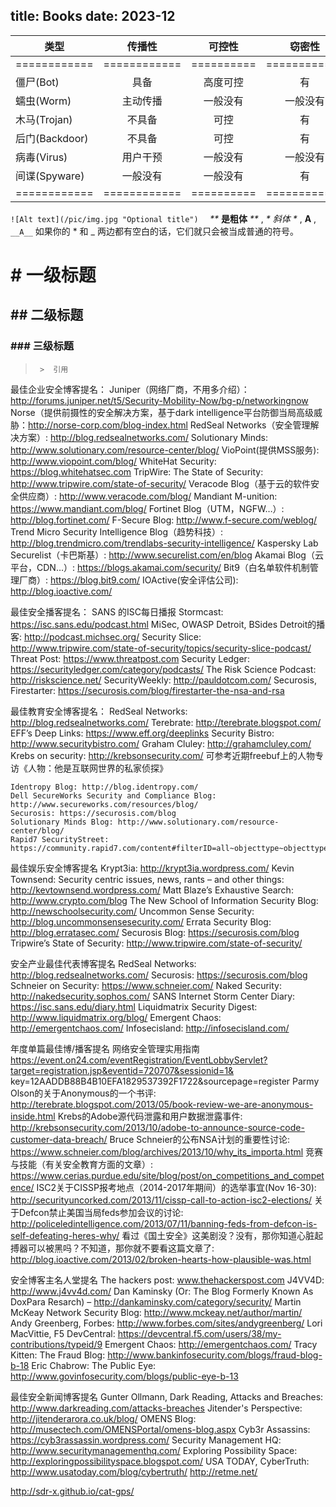 title: Books
date: 2023-12
---
| 类型          |     传播性  |  可控性  |    窃密性|  害级别 | 
| ------------- |:-------------:| :-------------:|:-------------:|-------------:|
|============|============|==========|============|============|
| 僵尸(Bot)  |   具备  |    高度可控   |   有   |    全部控制:高| 
| 蠕虫(Worm) |  主动传播| 一般没有 | 一般没有|  网络流量:高| 
| 木马(Trojan) | 不具备 |   可控  |     有 |     账户密码:高| 
| 后门(Backdoor) | 不具备| 可控 |    有 |    完全控制:高| 
| 病毒(Virus) | 用户干预 | 一般没有|  一般没有|  感染文件:中| 
| 间谍(Spyware) | 一般没有 | 一般没有 |  有 | 信息泄露:中| 
|============|============|==========|============|============|

`![Alt text](/pic/img.jpg "Optional title")  `
_**_ **是粗体** _**_         ,     _*_ *斜体* _*_ , __A__  , `__A__`
如果你的   *  和  _ 两边都有空白的话，它们就只会被当成普通的符号。

# \# 一级标题        
## \#\# 二级标题
### \#\#\# 三级标题
>      >  引用
<!--more-->
最佳企业安全博客提名：
    Juniper（网络厂商，不用多介绍）：http://forums.juniper.net/t5/Security-Mobility-Now/bg-p/networkingnow
    Norse（提供前摄性的安全解决方案，基于dark intelligence平台防御当局高级威胁：http://norse-corp.com/blog-index.html
    RedSeal Networks（安全管理解决方案）: http://blog.redsealnetworks.com/
    Solutionary Minds: http://www.solutionary.com/resource-center/blog/
    VioPoint(提供MSS服务): http://www.viopoint.com/blog/
    WhiteHat Security: https://blog.whitehatsec.com
    TripWire: The State of Security: http://www.tripwire.com/state-of-security/
    Veracode Blog（基于云的软件安全供应商）: http://www.veracode.com/blog/
    Mandiant M-unition: https://www.mandiant.com/blog/
    Fortinet Blog（UTM，NGFW…）: http://blog.fortinet.com/
    F-Secure Blog: http://www.f-secure.com/weblog/
    Trend Micro Security Intelligence Blog（趋势科技）: http://blog.trendmicro.com/trendlabs-security-intelligence/
    Kaspersky Lab Securelist（卡巴斯基）: http://www.securelist.com/en/blog
    Akamai Blog（云平台，CDN…）: https://blogs.akamai.com/security/
    Bit9（白名单软件机制管理厂商）: https://blog.bit9.com/
    IOActive(安全评估公司): http://blog.ioactive.com/

最佳安全播客提名：
    SANS 的ISC每日播报 Stormcast: https://isc.sans.edu/podcast.html
    MiSec, OWASP Detroit, BSides Detroit的播客: http://podcast.michsec.org/
    Security Slice: http://www.tripwire.com/state-of-security/topics/security-slice-podcast/
    Threat Post: https://www.threatpost.com
    Security Ledger: https://securityledger.com/category/podcasts/
    The Risk Science Podcast: http://riskscience.net/
    SecurityWeekly: http://pauldotcom.com/
    Securosis, Firestarter: https://securosis.com/blog/firestarter-the-nsa-and-rsa

最佳教育安全博客提名：
    RedSeal Networks: http://blog.redsealnetworks.com/
    Terebrate: http://terebrate.blogspot.com/
    EFF’s Deep Links: https://www.eff.org/deeplinks
    Security Bistro: http://www.securitybistro.com/
    Graham Cluley: http://grahamcluley.com/
    Krebs on security: http://krebsonsecurity.com/ 可参考近期freebuf上的人物专访《人物：他是互联网世界的私家侦探》

    Identropy Blog: http://blog.identropy.com/
    Dell SecureWorks Security and Compliance Blog: http://www.secureworks.com/resources/blog/
    Securosis: https://securosis.com/blog
    Solutionary Minds Blog: http://www.solutionary.com/resource-center/blog/
    Rapid7 SecurityStreet: https://community.rapid7.com/content#filterID=all~objecttype~objecttype[blogpost]

最佳娱乐安全博客提名
    Krypt3ia: http://krypt3ia.wordpress.com/
    Kevin Townsend: Security centric issues, news, rants – and other things: http://kevtownsend.wordpress.com/
    Matt Blaze’s Exhaustive Search: http://www.crypto.com/blog
    The New School of Information Security Blog: http://newschoolsecurity.com/
    Uncommon Sense Security: http://blog.uncommonsensesecurity.com/
    Errata Security Blog: http://blog.erratasec.com/
    Securosis Blog: https://securosis.com/blog
    Tripwire’s State of Security: http://www.tripwire.com/state-of-security/

安全产业最佳代表博客提名
    RedSeal Networks: http://blog.redsealnetworks.com/
    Securosis: https://securosis.com/blog
    Schneier on Security: https://www.schneier.com/
    Naked Security: http://nakedsecurity.sophos.com/
    SANS Internet Storm Center Diary: https://isc.sans.edu/diary.html
    Liquidmatrix Security Digest: http://www.liquidmatrix.org/blog/
    Emergent Chaos: http://emergentchaos.com/
    Infosecisland: http://infosecisland.com/

年度单篇最佳博/播客提名
    网络安全管理实用指南 https://event.on24.com/eventRegistration/EventLobbyServlet?target=registration.jsp&eventid=720707&sessionid=1&        key=12AADDB88B4B10EFA1829537392F1722&sourcepage=register
    Parmy Olson的关于Anonymous的一个书评: http://terebrate.blogspot.com/2013/05/book-review-we-are-anonymous-inside.html
    Krebs的Adobe源代码泄露和用户数据泄露事件: http://krebsonsecurity.com/2013/10/adobe-to-announce-source-code-customer-data-breach/
    Bruce Schneier的公布NSA计划的重要性讨论: https://www.schneier.com/blog/archives/2013/10/why_its_importa.html
    竞赛与技能（有关安全教育方面的文章）: https://www.cerias.purdue.edu/site/blog/post/on_competitions_and_competence/
    ISC2关于CISSP报考地点（2014-2017年期间）的选举事宜(Nov 16-30): http://securityuncorked.com/2013/11/cissp-call-to-action-isc2-elections/
    关于Defcon禁止美国当局feds参加会议的讨论: http://policeledintelligence.com/2013/07/11/banning-feds-from-defcon-is-self-defeating-heres-why/
    看过《国土安全》这美剧没？没有，那你知道心脏起搏器可以被黑吗？不知道，那你就不要看这篇文章了: http://blog.ioactive.com/2013/02/broken-hearts-how-plausible-was.html

安全博客主名人堂提名
    The hackers post: www.thehackerspost.com
    J4VV4D: http://www.j4vv4d.com/
    Dan Kaminsky (Or: The Blog Formerly Known As DoxPara Resarch) – http://dankaminsky.com/category/security/
    Martin McKeay Network Security Blog: http://www.mckeay.net/author/martin/
    Andy Greenberg, Forbes: http://www.forbes.com/sites/andygreenberg/
    Lori MacVittie, F5 DevCentral: https://devcentral.f5.com/users/38/my-contributions/typeid/9
    Emergent Chaos: http://emergentchaos.com/
    Tracy Kitten: The Fraud Blog: http://www.bankinfosecurity.com/blogs/fraud-blog-b-18
    Eric Chabrow: The Public Eye: http://www.govinfosecurity.com/blogs/public-eye-b-13

最佳安全新闻博客提名
    Gunter Ollmann, Dark Reading, Attacks and Breaches: http://www.darkreading.com/attacks-breaches
    Jitender&#039;s Perspective: http://jitenderarora.co.uk/blog/
    OMENS Blog: http://musectech.com/OMENSPortal/omens-blog.aspx
    Cyb3r Assassins: https://cyb3rassassin.wordpress.com/
    Security Management HQ: http://www.securitymanagementhq.com/
    Exploring Possibility Space: http://exploringpossibilityspace.blogspot.com/
    USA TODAY, CyberTruth: http://www.usatoday.com/blog/cybertruth/
http://retme.net/

http://sdr-x.github.io/cat-gps/
